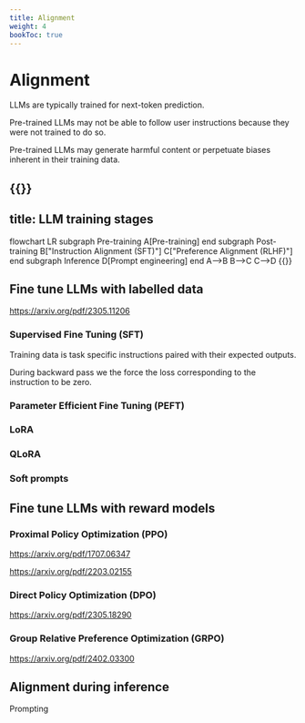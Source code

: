 ```yaml
---
title: Alignment
weight: 4
bookToc: true
---
```


# Alignment

LLMs are typically trained for next-token prediction.

Pre-trained LLMs may not be able to follow user instructions because they were not trained to do so.

Pre-trained LLMs may generate harmful content or perpetuate  biases inherent in their training data.

{{<mermaid>}}
---
title: LLM training stages
---
flowchart LR
    subgraph Pre-training
    A[Pre-training]
    end
    subgraph Post-training
    B["Instruction Alignment (SFT)"]
    C["Preference Alignment (RLHF)"]
    end
    subgraph Inference
    D[Prompt engineering]
    end
    A-->B
    B-->C
    C-->D
{{</mermaid>}}

## Fine tune LLMs with labelled data

https://arxiv.org/pdf/2305.11206

### Supervised Fine Tuning (SFT)

Training data is task specific instructions paired with their expected outputs.

During backward pass we the force the loss corresponding to the instruction to be zero.

### Parameter Efficient Fine Tuning (PEFT)

### LoRA

### QLoRA

### Soft prompts

## Fine tune LLMs with reward models

### Proximal Policy Optimization (PPO)

https://arxiv.org/pdf/1707.06347

https://arxiv.org/pdf/2203.02155

### Direct Policy Optimization (DPO)

https://arxiv.org/pdf/2305.18290

### Group Relative Preference Optimization (GRPO)

https://arxiv.org/pdf/2402.03300

## Alignment during inference

Prompting
